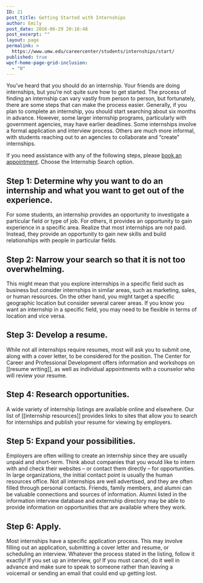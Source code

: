 ```yaml
---
ID: 21
post_title: Getting Started with Internships
author: Emily
post_date: 2016-06-29 20:16:48
post_excerpt: ""
layout: page
permalink: >
  https://www.umw.edu/careercenter/students/internships/start/
published: true
wpcf-home-page-grid-inclusion:
  - "0"
---
```

You’ve heard that you should do an internship. Your friends are doing internships, but you’re not quite sure how to get started. The process of finding an internship can vary vastly from person to person, but fortunately, there are some steps that can make the process easier. Generally, if you plan to complete an internship, you should start searching about six months in advance. However, some larger internship programs, particularly with government agencies, may have earlier deadlines. Some internships involve a formal application and interview process. Others are much more informal, with students reaching out to an agencies to collaborate and “create” internships.

If you need assistance with any of the following steps, please <a href="https://www.umw.edu/careercenter/students/appointments/">book an appointment</a>. Choose the Internship Search option.
<h2>Step 1: Determine why you want to do an internship and what you want to get out of the experience.</h2>
For some students, an internship provides an opportunity to investigate a particular field or type of job. For others, it provides an opportunity to gain experience in a specific area. Realize that most internships are not paid. Instead, they provide an opportunity to gain new skills and build relationships with people in particular fields.
<h2>Step 2: Narrow your search so that it is not too overwhelming.</h2>
This might mean that you explore internships in a specific field such as business but consider internships in similar areas, such as marketing, sales, or human resources. On the other hand, you might target a specific geographic location but consider several career areas. If you know you want an internship in a specific field, you may need to be flexible in terms of location and vice versa.
<h2>Step 3: Develop a resume.</h2>
While not all internships require resumes, most will ask you to submit one, along with a cover letter, to be considered for the position. The Center for Career and Professional Development offers information and workshops on [[resume writing]], as well as individual appointments with a counselor who will review your resume.
<h2>Step 4: Research opportunities.</h2>
A wide variety of internship listings are available online and elsewhere. Our list of [[internship resources]] provides links to sites that allow you to search for internships and publish your resume for viewing by employers.
<h2>Step 5: Expand your possibilities.</h2>
Employers are often willing to create an internship since they are usually unpaid and short-term. Think about companies that you would like to intern with and check their websites – or contact them directly – for opportunities. In large organizations, the initial contact point is usually the human resources office. Not all internships are well advertised, and they are often filled through personal contacts. Friends, family members, and alumni can be valuable connections and sources of information. Alumni listed in the information interview database and externship directory may be able to provide information on opportunities that are available where they work.
<h2>Step 6: Apply.</h2>
Most internships have a specific application process. This may involve filling out an application, submitting a cover letter and resume, or scheduling an interview. Whatever the process stated in the listing, follow it exactly! If you set up an interview, go! If you must cancel, do it well in advance and make sure to speak to someone rather than leaving a voicemail or sending an email that could end up getting lost.